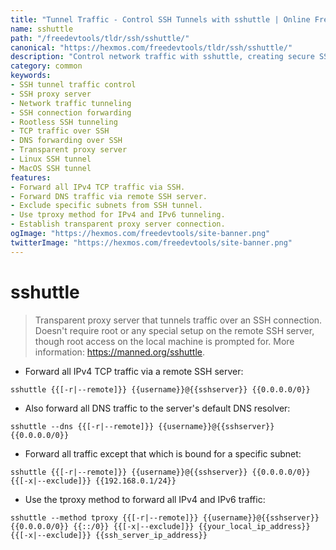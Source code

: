 ```yaml
---
title: "Tunnel Traffic - Control SSH Tunnels with sshuttle | Online Free DevTools by Hexmos"
name: sshuttle
path: "/freedevtools/tldr/ssh/sshuttle/"
canonical: "https://hexmos.com/freedevtools/tldr/ssh/sshuttle/"
description: "Control network traffic with sshuttle, creating secure SSH tunnels effortlessly. Forward TCP, DNS, and other protocols. Free online tool, no registration required."
category: common
keywords:
- SSH tunnel traffic control
- SSH proxy server
- Network traffic tunneling
- SSH connection forwarding
- Rootless SSH tunneling
- TCP traffic over SSH
- DNS forwarding over SSH
- Transparent proxy server
- Linux SSH tunnel
- MacOS SSH tunnel
features:
- Forward all IPv4 TCP traffic via SSH.
- Forward DNS traffic via remote SSH server.
- Exclude specific subnets from SSH tunnel.
- Use tproxy method for IPv4 and IPv6 tunneling.
- Establish transparent proxy server connection.
ogImage: "https://hexmos.com/freedevtools/site-banner.png"
twitterImage: "https://hexmos.com/freedevtools/site-banner.png"
---
```


# sshuttle

> Transparent proxy server that tunnels traffic over an SSH connection.
> Doesn't require root or any special setup on the remote SSH server, though root access on the local machine is prompted for.
> More information: <https://manned.org/sshuttle>.

- Forward all IPv4 TCP traffic via a remote SSH server:

`sshuttle {{[-r|--remote]}} {{username}}@{{sshserver}} {{0.0.0.0/0}}`

- Also forward all DNS traffic to the server's default DNS resolver:

`sshuttle --dns {{[-r|--remote]}} {{username}}@{{sshserver}} {{0.0.0.0/0}}`

- Forward all traffic except that which is bound for a specific subnet:

`sshuttle {{[-r|--remote]}} {{username}}@{{sshserver}} {{0.0.0.0/0}} {{[-x|--exclude]}} {{192.168.0.1/24}}`

- Use the tproxy method to forward all IPv4 and IPv6 traffic:

`sshuttle --method tproxy {{[-r|--remote]}} {{username}}@{{sshserver}} {{0.0.0.0/0}} {{::/0}} {{[-x|--exclude]}} {{your_local_ip_address}} {{[-x|--exclude]}} {{ssh_server_ip_address}}`
